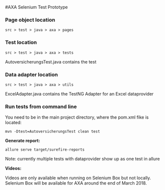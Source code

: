 #AXA Selenium Test Prototype


### Page object location
```src > test > java > axa > pages```

### Test location
```src > test > java > axa > tests```

AutoversicherungsTest.java contains the test 

### Data adapter location
``src > test > java > axa > utils``

ExcelAdapter.java contains the TestNG Adapter for an Excel dataprovider  
 
### Run tests from command line 
You need to be in the main project directory, where the pom.xml fike is located:

``mvn -Dtest=AutoversicherungsTest clean test``

**Generate report:**

``allure serve target/surefire-reports``

Note: currently multiple tests with dataprovider show up as one test in allure

**Videos:**

Videos are only available when running on Selenium Box but not locally. Selenium Box will be available for AXA around the end of March 2018. 

